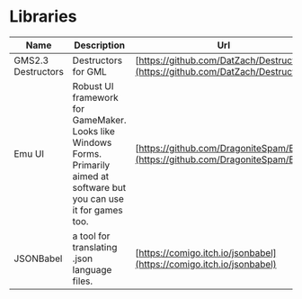 # Libraries

| Name | Description | Url | Tags |
| ----- | ---- | ---- | ---- |
| GMS2.3 Destructors | Destructors for GML | [https://github.com/DatZach/Destructors](https://github.com/DatZach/Destructors) | GMLFixed |
| Emu UI | Robust UI framework for GameMaker. Looks like Windows Forms. Primarily aimed at software but you can use it for games too. | [https://github.com/DragoniteSpam/Emu](https://github.com/DragoniteSpam/Emu) | UI |
| JSONBabel | a tool for translating .json language files. | [https://comigo.itch.io/jsonbabel](https://comigo.itch.io/jsonbabel) | Localisation   Tool |

<script>
	document.querySelectorAll('table').forEach(function(el, i){
  el.id = i;
  el.classList.add('table');
});
var tf = new TableFilter(document.querySelector('.table'), {
    base_path: 'js/tablefilter/'
});
tf.init();
</script>



 
